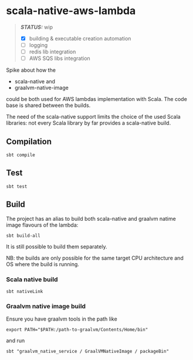 # scala-native-aws-lambda

> **_STATUS:_** wip
> - [x] building & executable creation automation
> - [ ] logging
> - [ ] redis lib integration
> - [ ] AWS SQS libs integration

Spike about how the

- scala-native and
- graalvm-native-image

could be both used for AWS lambdas implementation with Scala.
The code base is shared between the builds.

The need of the scala-native support limits the choice of the used Scala libraries: not every Scala library by far
provides a scala-native build.

## Compilation

    sbt compile

## Test

    sbt test

## Build

The project has an alias to build both scala-native and graalvm natime image flavours of the lambda:

    sbt build-all

It is still possible to build them separately.

NB: the builds are only possible for the same target CPU architecture and OS where the build is running.

### Scala native build

    sbt nativeLink

### Graalvm native image build

Ensure you have graalvm tools in the path like

    export PATH="$PATH:/path-to-graalvm/Contents/Home/bin"

and run

    sbt "graalvm_native_service / GraalVMNativeImage / packageBin"
